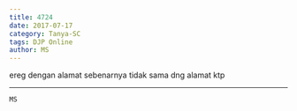 ```yaml
---
title: 4724
date: 2017-07-17
category: Tanya-SC
tags: DJP Online
author: MS
---
```


ereg dengan alamat sebenarnya tidak sama dng alamat ktp

---



`MS`
